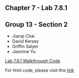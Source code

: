## Chapter 7 - Lab 7.8.1

## Group 13 - Section 2
- Jianqi Chai
- David Kersey
- Griffin Salyer
- Jasmine Yu


[Lab 7.8.1 Walkthrough Code](/code/G13_TP1.R)


For html code, please visit this [link](/code/polyandstepR.html)
